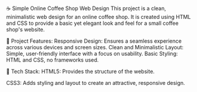 ☕ Simple Online Coffee Shop Web Design
This project is a clean, minimalistic web design for an online coffee shop. It is created using HTML and CSS to provide a basic yet elegant look and feel for a small coffee shop's website.

📑 Project Features:
Responsive Design: Ensures a seamless experience across various devices and screen sizes.
Clean and Minimalistic Layout: Simple, user-friendly interface with a focus on usability.
Basic Styling: HTML and CSS, no frameworks used. 

📂 Tech Stack:
HTML5: Provides the structure of the website.

CSS3: Adds styling and layout to create an attractive, responsive design.

